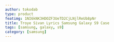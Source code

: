 ```yaml
---
author: tokodab
type: product
featimg: 1NI6kNK3HDOZF3UeTD2CjLNjlReUb8pNr
title: Troye Sivan Lyrics Samsung Galaxy S9 Case
tags: [samsung, galaxy, s9]
category: [samsung]
---
```

